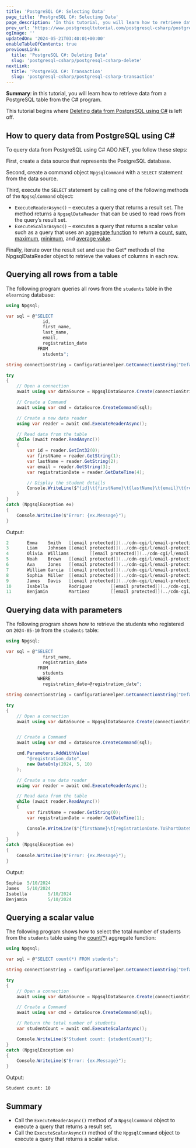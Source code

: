 ```yaml
---
title: 'PostgreSQL C#: Selecting Data'
page_title: 'PostgreSQL C#: Selecting Data'
page_description: 'In this tutorial, you will learn how to retrieve data from a PostgreSQL table from the C# program.'
prev_url: 'https://www.postgresqltutorial.com/postgresql-csharp/postgresql-csharp-select/'
ogImage: ''
updatedOn: '2024-05-21T03:40:01+00:00'
enableTableOfContents: true
previousLink:
  title: 'PostgreSQL C#: Deleting Data'
  slug: 'postgresql-csharp/postgresql-csharp-delete'
nextLink:
  title: 'PostgreSQL C#: Transaction'
  slug: 'postgresql-csharp/postgresql-csharp-transaction'
---
```


**Summary**: in this tutorial, you will learn how to retrieve data from a PostgreSQL table from the C\# program.

This tutorial begins where [Deleting data from PostgreSQL using C\#](postgresql-csharp-delete) is left off.

## How to query data from PostgreSQL using C\#

To query data from PostgreSQL using C\# ADO.NET, you follow these steps:

First, create a data source that represents the PostgreSQL database.

Second, create a command object `NpgsqlCommand` with a `SELECT` statement from the data source.

Third, execute the `SELECT` statement by calling one of the following methods of the `NpgsqlCommand` object:

- `ExecuteReaderAsync()` – executes a query that returns a result set. The method returns a `NpgsqlDataReader` that can be used to read rows from the query’s result set.
- `ExecuteScalarAsync()` – executes a query that returns a scalar value such as a query that uses an [aggregate function](../postgresql-aggregate-functions) to return a [count](../postgresql-aggregate-functions/postgresql-count-function), [sum](../postgresql-aggregate-functions/postgresql-sum-function), [maximum](../postgresql-aggregate-functions/postgresql-max-function), [minimum](../postgresql-aggregate-functions/postgresql-min-function), and [average value](../postgresql-aggregate-functions/postgresql-avg-function).

Finally, iterate over the result set and use the Get\* methods of the NpgsqlDataReader object to retrieve the values of columns in each row.

## Querying all rows from a table

The following program queries all rows from the `students` table in the `elearning` database:

```cs
using Npgsql;

var sql = @"SELECT
              id,
              first_name,
              last_name,
              email,
              registration_date
            FROM
              students";

string connectionString = ConfigurationHelper.GetConnectionString("DefaultConnection");

try
{
    // Open a connection
    await using var dataSource = NpgsqlDataSource.Create(connectionString);

    // Create a Command
    await using var cmd = dataSource.CreateCommand(sql);

    // Create a new data reader
    using var reader = await cmd.ExecuteReaderAsync();

    // Read data from the table
    while (await reader.ReadAsync())
    {
        var id = reader.GetInt32(0);
        var firstName = reader.GetString(1);
        var lastName = reader.GetString(2);
        var email = reader.GetString(3);
        var registrationDate = reader.GetDateTime(4);

        // Display the student details
        Console.WriteLine($"{id}\t{firstName}\t{lastName}\t{email}\t{registrationDate.ToShortDateString()}");
    }
}
catch (NpgsqlException ex)
{
    Console.WriteLine($"Error: {ex.Message}");
}
```

Output:

```cs
2       Emma    Smith   [[email protected]](../cdn-cgi/l/email-protection.html)    5/20/2024
3       Liam    Johnson [[email protected]](../cdn-cgi/l/email-protection.html)  5/20/2024
4       Olivia  Williams        [[email protected]](../cdn-cgi/l/email-protection.html)       5/20/2024
5       Noah    Brown   [[email protected]](../cdn-cgi/l/email-protection.html)    5/15/2024
6       Ava     Jones   [[email protected]](../cdn-cgi/l/email-protection.html)     5/15/2024
7       William Garcia  [[email protected]](../cdn-cgi/l/email-protection.html)        5/15/2024
8       Sophia  Miller  [[email protected]](../cdn-cgi/l/email-protection.html) 5/10/2024
9       James   Davis   [[email protected]](../cdn-cgi/l/email-protection.html)   5/10/2024
10      Isabella        Rodriguez       [[email protected]](../cdn-cgi/l/email-protection.html)    5/10/2024
11      Benjamin        Martinez        [[email protected]](../cdn-cgi/l/email-protection.html)     5/10/2024
```

## Querying data with parameters

The following program shows how to retrieve the students who registered on `2024-05-10` from the `students` table:

```cs
using Npgsql;

var sql = @"SELECT
              first_name,
              registration_date
            FROM
              students
            WHERE
              registration_date=@registration_date";

string connectionString = ConfigurationHelper.GetConnectionString("DefaultConnection");

try
{
    // Open a connection
    await using var dataSource = NpgsqlDataSource.Create(connectionString);


    // Create a Command
    await using var cmd = dataSource.CreateCommand(sql);

    cmd.Parameters.AddWithValue(
        "@registration_date",
        new DateOnly(2024, 5, 10)
    );

    // Create a new data reader
    using var reader = await cmd.ExecuteReaderAsync();

    // Read data from the table
    while (await reader.ReadAsync())
    {
        var firstName = reader.GetString(0);
        var registrationDate = reader.GetDateTime(1);

        Console.WriteLine($"{firstName}\t{registrationDate.ToShortDateString()}");
    }
}
catch (NpgsqlException ex)
{
    Console.WriteLine($"Error: {ex.Message}");
}
```

Output:

```cs
Sophia  5/10/2024
James   5/10/2024
Isabella        5/10/2024
Benjamin        5/10/2024
```

## Querying a scalar value

The following program shows how to select the total number of students from the `students` table using the [count(\*)](../postgresql-aggregate-functions/postgresql-count-function) aggregate function:

```cs
using Npgsql;

var sql = @"SELECT count(*) FROM students";

string connectionString = ConfigurationHelper.GetConnectionString("DefaultConnection");

try
{
    // Open a connection
    await using var dataSource = NpgsqlDataSource.Create(connectionString);

    // Create a Command
    await using var cmd = dataSource.CreateCommand(sql);

    // Return the total number of students
    var studentCount = await cmd.ExecuteScalarAsync();

    Console.WriteLine($"Student count: {studentCount}");
}
catch (NpgsqlException ex)
{
    Console.WriteLine($"Error: {ex.Message}");
}
```

Output:

```
Student count: 10
```

## Summary

- Call the `ExecuteReaderAsync()` method of a `NpgsqlCommand` object to execute a query that returns a result set.
- Call the `ExecuteScalarAsync()` method of the `NpgsqlCommand` object to execute a query that returns a scalar value.

